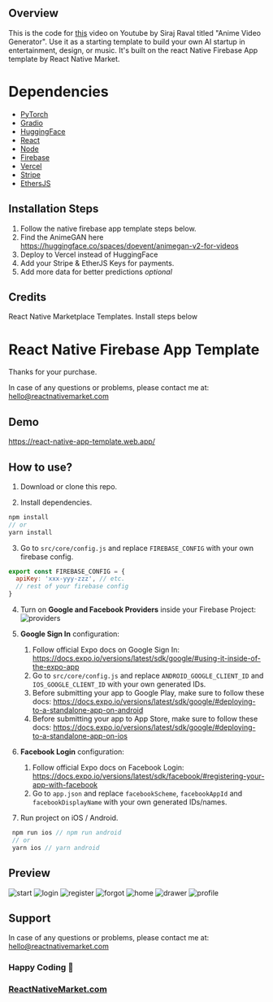 ## Overview

This is the code for [this](https://youtu.be/Ik2QlCWN54o) video on Youtube by Siraj Raval titled "Anime Video Generator". Use it as a starting template to build your own AI startup in entertainment, design, or music. It's built on the react Native Firebase App template by React Native Market.

# Dependencies

- [PyTorch](https://docs.flutter.dev/)
- [Gradio](https://code.visualstudio.com/)
- [HuggingFace](https://git-scm.com/book/en/v2/Getting-Started-Installing-Git)
- [React](https://reactjs.org/)
- [Node](https://nodejs.org/en/)
- [Firebase](https://firebase.com/)
- [Vercel](https://vercel.com/dashboard)
- [Stripe](https://stripe.com/docs/api/customers/search)
- [EthersJS](https://github.com/ethers-io/ethers.js/)

## Installation Steps

1. Follow the native firebase app template steps below.
2. Find the AnimeGAN here https://huggingface.co/spaces/doevent/animegan-v2-for-videos
3. Deploy to Vercel instead of HuggingFace 
4. Add your Stripe & EtherJS Keys for payments.
5. Add more data for better predictions *optional*

## Credits

React Native Marketplace Templates. Install steps below


# React Native Firebase App Template

Thanks for your purchase.

In case of any questions or problems, please contact me at:
hello@reactnativemarket.com

## Demo

https://react-native-app-template.web.app/

## How to use?

1. Download or clone this repo.

2. Install dependencies.

```js
npm install
// or
yarn install
```

3. Go to `src/core/config.js` and replace `FIREBASE_CONFIG` with your own firebase config.

```js
export const FIREBASE_CONFIG = {
  apiKey: 'xxx-yyy-zzz', // etc.
  // rest of your firebase config
}
```

4. Turn on **Google and Facebook Providers** inside your Firebase Project:
   ![providers](https://storage.googleapis.com/nativeforms-labs.appspot.com/providers.png)

5. **Google Sign In** configuration:

   1. Follow official Expo docs on Google Sign In: https://docs.expo.io/versions/latest/sdk/google/#using-it-inside-of-the-expo-app
   2. Go to `src/core/config.js` and replace `ANDROID_GOOGLE_CLIENT_ID` and `IOS_GOOGLE_CLIENT_ID` with your own generated IDs.
   3. Before submitting your app to Google Play, make sure to follow these docs: https://docs.expo.io/versions/latest/sdk/google/#deploying-to-a-standalone-app-on-android
   4. Before submitting your app to App Store, make sure to follow these docs: https://docs.expo.io/versions/latest/sdk/google/#deploying-to-a-standalone-app-on-ios

6. **Facebook Login** configuration:

   1. Follow official Expo docs on Facebook Login: https://docs.expo.io/versions/latest/sdk/facebook/#registering-your-app-with-facebook
   2. Go to `app.json` and replace `facebookScheme`, `facebookAppId` and `facebookDisplayName` with your own generated IDs/names.

7. Run project on iOS / Android.

```js
 npm run ios // npm run android
 // or
 yarn ios // yarn android
```

## Preview

![start](https://raw.githubusercontent.com/venits/react-native-market/master/assets/firebase-app-template/start.png)
![login](https://raw.githubusercontent.com/venits/react-native-market/master/assets/firebase-app-template/login.png)
![register](https://raw.githubusercontent.com/venits/react-native-market/master/assets/firebase-app-template/register.png)
![forgot](https://raw.githubusercontent.com/venits/react-native-market/master/assets/firebase-app-template/forgot-password.png)
![home](https://raw.githubusercontent.com/venits/react-native-market/master/assets/firebase-app-template/home.png)
![drawer](https://raw.githubusercontent.com/venits/react-native-market/master/assets/firebase-app-template/drawer.png)
![profile](https://raw.githubusercontent.com/venits/react-native-market/master/assets/firebase-app-template/profile.png)

## Support

In case of any questions or problems, please contact me at:
[hello@reactnativemarket.com](mailto:hello@reactnativemarket.com)

### Happy Coding 🚀

### [ReactNativeMarket.com](http://reactnativemarket.com/)
